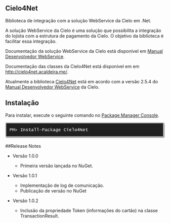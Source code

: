 ## Cielo4Net

Biblioteca de integração com a solução WebService da Cielo em .Net.

A solução WebService da Cielo é uma solução que possibilita a integração do lojista com a estrutura de pagamento da Cielo. O objetivo da biblioteca é facilitar essa integração.

Documentação da solução WebService da Cielo está disponível em <a href="https://www.cielo.com.br/wps/wcm/connect/9c206234-75f4-45cd-a66c-2e5d368941e2/Manual_Desenvolvedor_WebService_254_v2.pdf?MOD=AJPERES&CONVERT_TO=url&CACHEID=9c206234-75f4-45cd-a66c-2e5d368941e2" target="_blank">Manual Desenvolvedor WebService</a>.

Documentação das classes da Cielo4Net está disponível em em <a href="http://cielo4net.acaldeira.me/" target="_blank">http://cielo4net.acaldeira.me/</a>.

Atualmente a biblioteca <a href="https://github.com/adrianocaldeira/cielo-4-net">Cielo4Net</a> está em acordo com a versão 2.5.4 do <a href="https://www.cielo.com.br/wps/wcm/connect/9c206234-75f4-45cd-a66c-2e5d368941e2/Manual_Desenvolvedor_WebService_254_v2.pdf?MOD=AJPERES&CONVERT_TO=url&CACHEID=9c206234-75f4-45cd-a66c-2e5d368941e2" target="_blank">Manual Desenvolvedor WebService</a> da Cielo.

## <a name="instacao"></a>Instalação

Para instalar, execute o seguinte comando no <a href="http://docs.nuget.org/docs/start-here/using-the-package-manager-console#Installing_a_Package" target="_blank">Package Manager Console</a>.

<img src="https://raw.githubusercontent.com/adrianocaldeira/cielo-4-net/master/nuget.png"/>

##<a name="release-notes"></a>Release Notes

- Versão 1.0.0
	- Primeira versão lançada no NuGet.
	
- Versão 1.0.1
	- Implementação de log de comunicação.	
	- Publicação de versão no NuGet

- Versão 1.0.2
	- Inclusão da propriedade Token (informações do cartão) na classe TransactionResult. 	